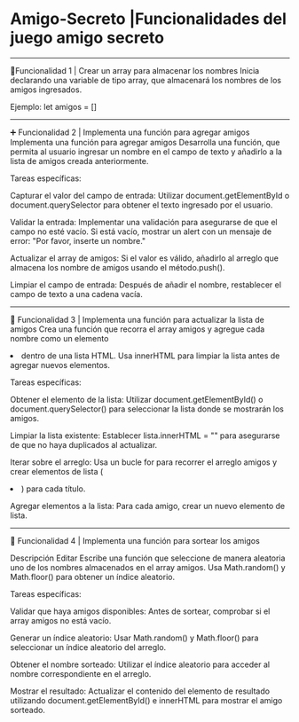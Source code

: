 ﻿# Amigo-Secreto |Funcionalidades del juego amigo secreto

---
📝Funcionalidad 1 | Crear un array para almacenar los nombres
Inicia declarando una variable de tipo array, que almacenará los nombres de los amigos ingresados.

Ejemplo:
let amigos = []

---

➕ Funcionalidad 2 | Implementa una función para agregar amigos
Implementa una función para agregar amigos
Desarrolla una función, que permita al usuario ingresar un nombre en el campo de texto y añadirlo a la lista de amigos creada anteriormente.

Tareas específicas:
 

Capturar el valor del campo de entrada: Utilizar document.getElementById o document.querySelector para obtener el texto ingresado por el usuario.

Validar la entrada: Implementar una validación para asegurarse de que el campo no esté vacío. Si está vacío, mostrar un alert con un mensaje de error: "Por favor, inserte un nombre."

Actualizar el array de amigos: Si el valor es válido, añadirlo al arreglo que almacena los nombre de amigos usando el método.push().

Limpiar el campo de entrada: Después de añadir el nombre, restablecer el campo de texto a una cadena vacía.

---

🔄 Funcionalidad 3 | Implementa una función para actualizar la lista de amigos
Crea una función que recorra el array amigos y agregue cada nombre como un elemento <li> dentro de una lista HTML. Usa innerHTML para limpiar la lista antes de agregar nuevos elementos.

Tareas específicas:

Obtener el elemento de la lista: Utilizar document.getElementById() o document.querySelector() para seleccionar la lista donde se mostrarán los amigos.

Limpiar la lista existente: Establecer lista.innerHTML = "" para asegurarse de que no haya duplicados al actualizar.

Iterar sobre el arreglo: Usa un bucle for para recorrer el arreglo amigos y crear elementos de lista (<li>) para cada título.

Agregar elementos a la lista: Para cada amigo, crear un nuevo elemento de lista.

---

🎲 Funcionalidad 4 | Implementa una función para sortear los amigos

Descripción
Editar
Escribe una función que seleccione de manera aleatoria uno de los nombres almacenados en el array amigos. Usa Math.random() y Math.floor() para obtener un índice aleatorio.

Tareas específicas:

Validar que haya amigos disponibles: Antes de sortear, comprobar si el array amigos no está vacío.

Generar un índice aleatorio: Usar Math.random() y Math.floor() para seleccionar un índice aleatorio del arreglo.

Obtener el nombre sorteado: Utilizar el índice aleatorio para acceder al nombre correspondiente en el arreglo.

Mostrar el resultado: Actualizar el contenido del elemento de resultado utilizando document.getElementById()  e innerHTML para mostrar el amigo sorteado.


